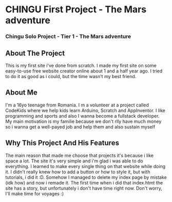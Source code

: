 # CHINGU First Project - The Mars adventure

### Chingu Solo Project - Tier 1 - The Mars adventure

## About The Project
This is my first site i've done from scratch. I made my first site on some easy-to-use free website creator online about 1 and a half year ago. I tried to do 
it as good as i could, but the time wasn't my best friend.

## About Me
I'm a 16yo teenage from Romania. I m a volunteer at a project called CodeKids where we help kids learn Arduino, Scratch and AppInventor. I like programming and
sports and also I wanna become a fullstack developer. My main motivation is my familie because we don't rlly have much money so i wanna get a well-payed job
and help them and also sustain myself

## Why This Project And His Features
The main reason that made me choose that projects it's because i like space a lot. The site it's very simple and i'm glad i was able to do everything. I learned
to make every single thing on that website while doing it. I didn't really knew how to add a button or how to style it, but with tutorials, i did it :D. Somehow
I managed to delete my index page by mistake (idk how) and now i remade it. The first time when i did that index.htmt the site has a story, but unfortunately 
i don't have time right now. Don't worry, I'll make time for voyages :)

